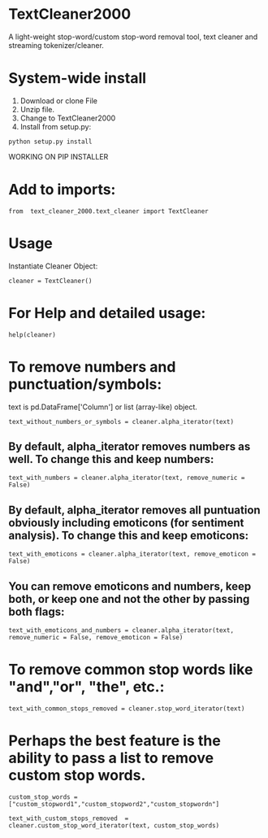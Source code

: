 # TextCleaner2000
A light-weight stop-word/custom stop-word removal tool, text cleaner and streaming tokenizer/cleaner.

# System-wide install
1) Download or clone File
2) Unzip file.
3) Change to TextCleaner2000
4) Install from setup.py:
```
python setup.py install
```
WORKING ON PIP INSTALLER
  
# Add to imports:
```
from  text_cleaner_2000.text_cleaner import TextCleaner
```
# Usage
Instantiate Cleaner Object:
```
cleaner = TextCleaner()
```
# For Help and detailed usage:
```
help(cleaner)
```
# To remove numbers and punctuation/symbols:
text is pd.DataFrame['Column'] or list (array-like) object.

```
text_without_numbers_or_symbols = cleaner.alpha_iterator(text)
```
## By default, alpha_iterator removes numbers as well. To change this and keep numbers:
```
text_with_numbers = cleaner.alpha_iterator(text, remove_numeric = False)
```
## By default, alpha_iterator removes all puntuation obviously including emoticons (for sentiment analysis). To change this and keep emoticons:
```
text_with_emoticons = cleaner.alpha_iterator(text, remove_emoticon = False)
```
## You can remove emoticons and numbers, keep both, or keep one and not the other by passing both flags:
```
text_with_emoticons_and_numbers = cleaner.alpha_iterator(text, remove_numeric = False, remove_emoticon = False)
```
# To remove common stop words like "and","or", "the", etc.:
```
text_with_common_stops_removed = cleaner.stop_word_iterator(text)
```
# Perhaps the best feature is the ability to pass a list to remove custom stop words.
```
custom_stop_words =["custom_stopword1","custom_stopword2","custom_stopwordn"]

text_with_custom_stops_removed  = cleaner.custom_stop_word_iterator(text, custom_stop_words)
```
